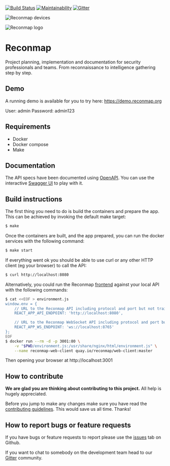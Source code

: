 
[![Build Status](https://travis-ci.com/Reconmap/api-backend.svg?branch=master)](https://travis-ci.com/Reconmap/api-backend) [![Maintainability](https://api.codeclimate.com/v1/badges/a54653799e277bab4e77/maintainability)](https://codeclimate.com/github/Reconmap/api-backend/maintainability) [![Gitter](https://badges.gitter.im/reconmap/community.svg)](https://gitter.im/reconmap/community?utm_source=badge&utm_medium=badge&utm_campaign=pr-badge)


![Reconmap devices](https://pasteall.org/media/2/0/204759e8714dc1def4209d10b3370c4d.png)

![Reconmap logo](https://pasteall.org/media/4/7/4780c30723f90cfd56ec0d056555b7e6.png) 


# Reconmap

Project planning, implementation and documentation for security professionals and teams. From reconnaissance to intelligence gathering step by step.

## Demo

A running demo is available for you to try here: https://demo.reconmap.org

User: admin
Password: admin123

## Requirements

- Docker
- Docker compose
- Make

## Documentation

The API specs have been documented using [OpenAPI](docs/openapi.yaml). You can use the interactive [Swagger UI](https://petstore.swagger.io/?url=https://raw.githubusercontent.com/Reconmap/api-backend/master/docs/openapi.yaml) to play with it.

## Build instructions

The first thing you need to do is build the containers and prepare the app. This can be achieved by invoking the default make target:

```sh
$ make
```

Once the containers are built, and the app prepared, you can run the docker services with the following command:

```sh
$ make start
```

If everything went ok you should be able to use curl or any other HTTP client (eg your browser) to call the API:

```sh
$ curl http://localhost:8080
```

Alternatively, you could run the Reconmap [frontend](https://github.com/Reconmap/web-frontend) against your local API with the following commands:

```sh
$ cat <<EOF > environment.js
window.env = {
	// URL to the Reconmap API including protocol and port but not trailing slash
    REACT_APP_API_ENDPOINT: 'http://localhost:8080',

	// URL to the Reconmap WebSocket API including protocol and port but not trailing slash
    REACT_APP_WS_ENDPOINT: 'ws://localhost:8765'
};
EOF
$ docker run --rm -d -p 3001:80 \
	-v "$PWD/environment.js:/usr/share/nginx/html/environment.js" \
	--name reconmap-web-client quay.io/reconmap/web-client:master
```

Then opening your browser at http://localhost:3001

## How to contribute

**We are glad you are thinking about contributing to this project.** All help is hugely appreciated.

Before you jump to make any changes make sure you have read the [contributing guidelines](CONTRIBUTING.md). This would save us all time. Thanks!

## How to report bugs or feature requests

If you have bugs or feature requests to report please use the [issues](https://github.com/reconmap/application/issues) tab on Github.

If you want to chat to somebody on the development team head to our [Gitter](https://gitter.im/reconmap/community) community.
